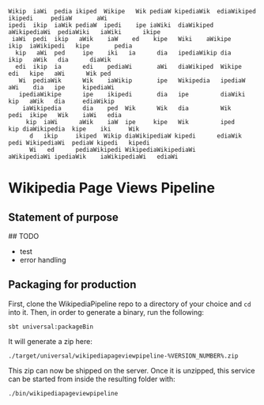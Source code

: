 ```
Wikip  iaWi  pedia ikiped  Wikipe   Wik pediaW kipediaWik  ediaWikiped   ikipedi     pediaW       aWi
ipedi  ikip  iaWik pediaW  ipedi    ipe iaWiki  diaWikiped aWikipediaWi  pediaWiki   iaWiki      ikipe
 iaWi  pedi  ikip   aWik    iaW    ed    kipe   Wiki    aWikipe    ikip  iaWikipedi   kipe       pedia
  kip   aWi  ped     ipe    iki   ia      dia   ipediaWikip dia          ikip   aWik   dia      diaWik
  edi  ikip  ia      edi    pediaWi       aWi   diaWikiped  Wikipe        edi   kipe   aWi      Wik ped
   Wi  pediaWik      Wik    iaWikip       ipe   Wikipedia   ipediaW       aWi    dia   ipe     kipediaWi
   ipediaWikipe      ipe    ikipedi       dia   ipe         diaWiki       kip   aWik   dia     ediaWikip
    iaWikipedia      dia    ped  Wik      Wik   dia         Wik          pedi  ikipe   Wik    iaWi   edia
     kip  iaWi      aWik    iaW  ipe     kipe   Wik         iped    kip diaWikipedia  kipe    iki     Wik
      d   ikip     ikiped  Wikip diaWikipediaW kipedi      ediaWik pedi WikipediaWi  pediaW kipedi   kipedi
      Wi   ed      pediaWikipedi WikipediaWikipediaWi      aWikipediaWi ipediaWik    iaWikipediaWi   ediaWi
```

# Wikipedia Page Views Pipeline

## Statement of purpose



## TODO

- test
- error handling

## Packaging for production

First, clone the WikipediaPipeline repo to a directory of your choice and `cd` into it.
Then, in order to generate a binary, run the following:
```
sbt universal:packageBin
```
It will generate a zip here:
```
./target/universal/wikipediapageviewpipeline-%VERSION_NUMBER%.zip
```
This zip can now be shipped on the server. Once it is unzipped, this service can be started from
inside the resulting folder with:
```
./bin/wikipediapageviewpipeline
```
